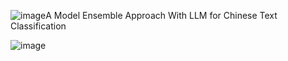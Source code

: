 ![image](https://github.com/swaggy66/Chinese-Text-Classification/assets/91064816/cf277983-d172-40b5-9d78-88475a301a52)A Model Ensemble Approach With LLM for Chinese Text Classification

![image](https://github.com/swaggy66/Chinese-Text-Classification/assets/91064816/766b95cc-1fb9-4773-b365-2d009c3adb81)

